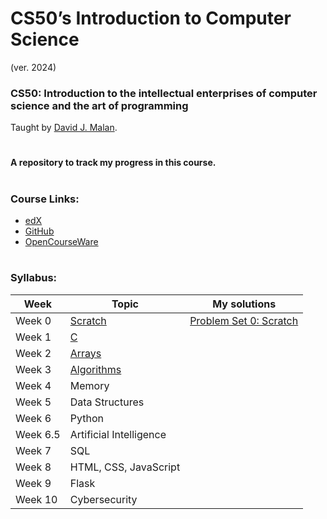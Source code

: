 # CS50’s Introduction to Computer Science
(ver. 2024)

### CS50: Introduction to the intellectual enterprises of computer science and the art of programming

Taught by [David J. Malan](https://github.com/dmalan).

#

#### A repository to track my progress in this course.

#
### Course Links:
- [edX](https://www.edx.org/course/introduction-computer-science-harvardx-cs50x)
- [GitHub](https://github.com/cs50)
- [OpenCourseWare](https://cs50.harvard.edu/x/2024/)

#
### Syllabus:

| Week     | Topic                                  | My solutions |
|----------|----------------------------------------|------------|
| Week 0   | [Scratch](https://cs50.harvard.edu/x/2024/weeks/0/) | [Problem Set 0: Scratch](https://github.com/idosumit/CS50/tree/main/week-0-scratch) |
| Week 1   | [C](https://cs50.harvard.edu/x/2024/weeks/1/) |            |
| Week 2   | [Arrays](https://cs50.harvard.edu/x/2024/weeks/2/) |            |
| Week 3   | [Algorithms](https://cs50.harvard.edu/x/2024/weeks/3/) |            |
| Week 4   | Memory                                |            |
| Week 5   | Data Structures                       |            |
| Week 6   | Python                                |            |
| Week 6.5 | Artificial Intelligence               |            |
| Week 7   | SQL                                   |            |
| Week 8   | HTML, CSS, JavaScript                 |            |
| Week 9   | Flask                                 |            |
| Week 10  | Cybersecurity                         |            |

